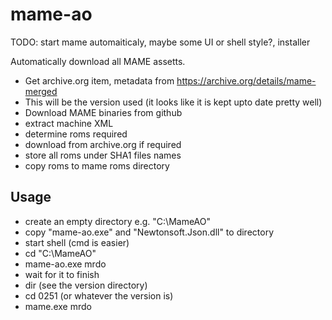 # mame-ao

TODO: start mame automaiticaly, maybe some UI or shell style?, installer

Automatically download all MAME assetts.

- Get archive.org item, metadata from https://archive.org/details/mame-merged
- This will be the version used (it looks like it is kept upto date pretty well)
- Download MAME binaries from github
- extract machine XML
- determine roms required
- download from archive.org if required
- store all roms under SHA1 files names
- copy roms to mame roms directory


## Usage

- create an empty directory e.g. "C:\MameAO"
- copy "mame-ao.exe" and "Newtonsoft.Json.dll" to directory
- start shell (cmd is easier)
- cd "C:\MameAO"
- mame-ao.exe mrdo
- wait for it to finish
- dir (see the version directory)
- cd 0251 (or whatever the version is)
- mame.exe mrdo



